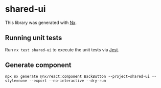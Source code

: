 # shared-ui

This library was generated with [Nx](https://nx.dev).

## Running unit tests

Run `nx test shared-ui` to execute the unit tests via [Jest](https://jestjs.io).

## Generate component

`npx nx generate @nx/react:component BackButton --project=shared-ui --style=none --export --no-interactive --dry-run`
